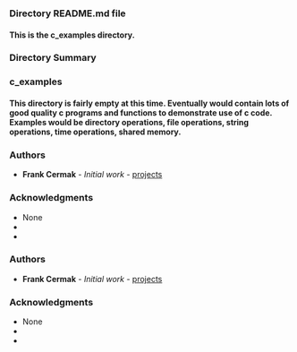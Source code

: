 ### Directory README.md file 
#### This is the c_examples directory.

### Directory Summary
### c_examples
#### This directory is fairly empty at this time. Eventually would contain lots of good quality c programs and functions to demonstrate use of c code. Examples would be directory operations, file operations, string operations, time operations, shared memory.

### Authors
* **Frank Cermak** - *Initial work* - [projects](https://github.com/fac3d/projects)

### Acknowledgments
* None
* 
* 

### Authors
* **Frank Cermak** - *Initial work* - [projects](https://github.com/fac3d/projects)

### Acknowledgments
* None
* 
* 
